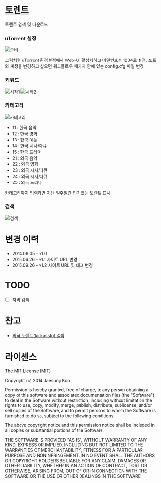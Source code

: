 # [토렌트](https://raw.github.com/mrz1277/alfred-workflows/master/workflows/torrent.alfredworkflow)

토렌트 검색 및 다운로드

### uTorrent 설정

![준비](https://raw.githubusercontent.com/mrz1277/alfred-workflows/master/screenshots/torrent-0.png)

그림처럼 uTorrent 환경설정에서 Web-UI 활성화하고 비밀번호는 1234로 설정.
포트와 계정을 변경하고 싶으면 워크플로우 패키지 안에 있는 config.cfg 파일 변경

### 키워드

![시작1](https://raw.githubusercontent.com/mrz1277/alfred-workflows/master/screenshots/torrent-1.png)
![시작2](https://raw.githubusercontent.com/mrz1277/alfred-workflows/master/screenshots/torrent-1-1.png)

### 카테고리

![카테고리](https://raw.githubusercontent.com/mrz1277/alfred-workflows/master/screenshots/torrent-2.png)

- 11 : 한국 음악
- 12 : 한국 영화
- 13 : 한국 예능
- 14 : 한국 시사/다큐
- 15 : 한국 드라마
- 21 : 외국 음악
- 22 : 외국 영화
- 23 : 외국 시사/다큐
- 24 : 외국 시사/다큐
- 25 : 외국 드라마

카테고리까지 입력하면 지난 일주일간 인기있는 토렌트 표시

### 검색

![검색](https://raw.githubusercontent.com/mrz1277/alfred-workflows/master/screenshots/torrent-3.png)

# 변경 이력

* 2014.09.05 - v1.0
* 2015.06.26 - v1.1 사이트 URL 변경
* 2015.09.26 - v1.2 사이트 URL 및 태그 변경

# TODO

- [ ] 자막 검색

# 참고

- [외국 토렌트(kickassto) 검색](https://github.com/bfw/alfred-torrent)

# 라이센스

The MIT License (MIT)

Copyright (c) 2014 Jaesung Koo

Permission is hereby granted, free of charge, to any person obtaining a copy of 
this software and associated documentation files (the "Software"), to deal in 
the Software without restriction, including without limitation the rights to 
use, copy, modify, merge, publish, distribute, sublicense, and/or sell copies of
the Software, and to permit persons to whom the Software is furnished to do so,
subject to the following conditions:

The above copyright notice and this permission notice shall be included in all
copies or substantial portions of the Software.

THE SOFTWARE IS PROVIDED "AS IS", WITHOUT WARRANTY OF ANY KIND, EXPRESS OR 
IMPLIED, INCLUDING BUT NOT LIMITED TO THE WARRANTIES OF MERCHANTABILITY, FITNESS
FOR A PARTICULAR PURPOSE AND NONINFRINGEMENT. IN NO EVENT SHALL THE AUTHORS OR 
COPYRIGHT HOLDERS BE LIABLE FOR ANY CLAIM, DAMAGES OR OTHER LIABILITY, WHETHER 
IN AN ACTION OF CONTRACT, TORT OR OTHERWISE, ARISING FROM, OUT OF OR IN 
CONNECTION WITH THE SOFTWARE OR THE USE OR OTHER DEALINGS IN THE SOFTWARE.
